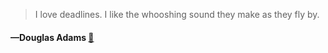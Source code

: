 > I love deadlines. I like the whooshing sound they make as they fly by.
  #### —Douglas Adams [:scroll:](http://quotes.stormconsultancy.co.uk/quotes/19)